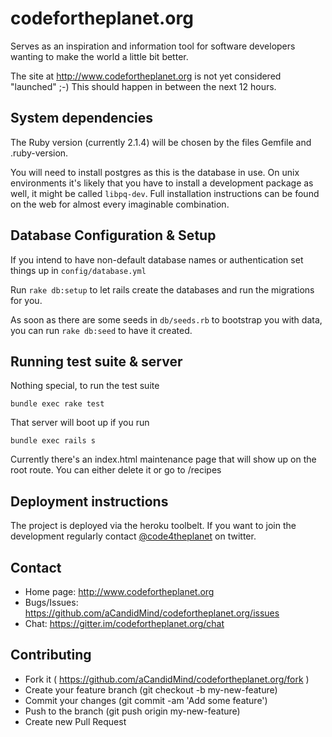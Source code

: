 codefortheplanet.org
====================

Serves as an inspiration and information tool for software developers wanting to make the world a little bit better.

The site at http://www.codefortheplanet.org is not yet considered "launched" ;-) This should happen in between the next 12 hours.

## System dependencies

The Ruby version (currently 2.1.4) will be chosen by the files Gemfile and .ruby-version.

You will need to install postgres as this is the database in use. On unix environments it's likely that you have to
install a development package as well, it might be called `libpq-dev`. Full installation instructions can be found
on the web for almost every imaginable combination. 

## Database Configuration & Setup

If you intend to have non-default database names or authentication set things up in `config/database.yml`

Run `rake db:setup` to let rails create the databases and run the migrations for you.
 
As soon as there are some seeds in `db/seeds.rb` to bootstrap you with data, you can run `rake db:seed` to
have it created. 

## Running test suite & server

Nothing special, to run the test suite

    bundle exec rake test

That server will boot up if you run

	bundle exec rails s

Currently there's an index.html maintenance page that will show up on the root route. You can either delete it or
go to /recipes

## Deployment instructions

The project is deployed via the heroku toolbelt. If you want to join the development regularly contact
[@code4theplanet](http://twitter.com/code4theplanet) on twitter.


## Contact


* Home page: http://www.codefortheplanet.org
* Bugs/Issues: https://github.com/aCandidMind/codefortheplanet.org/issues
* Chat: https://gitter.im/codefortheplanet.org/chat


## Contributing

* Fork it ( https://github.com/aCandidMind/codefortheplanet.org/fork )
* Create your feature branch (git checkout -b my-new-feature)
* Commit your changes (git commit -am 'Add some feature')
* Push to the branch (git push origin my-new-feature)
* Create new Pull Request
